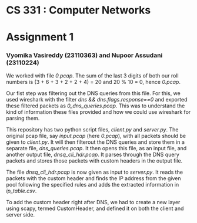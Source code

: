 # CS 331 : Computer Networks
# Assignment 1
### Vyomika Vasireddy (23110363) and Nupoor Assudani (23110224)

We worked with file _0.pcap_. The sum of the last 3 digits of both our roll numbers is (3 + 6 + 3 + 2 + 2 + 4) = 20 and 20 % 10 = 0, hence _0.pcap_.

Our fist step was filtering out the DNS queries from this file. For this, we used wireshark with the filter _dns && dns.flags.response==0_ and exported these filtered packets as _0_dns_queries.pcap_. This was to understand the kind of information these files provided and how we could use wireshark for parsing them.

This repository has two python script files, _client.py_ and _server.py_. The original pcap file, say _input.pcap_ (here _0.pcap_), with all packets should be given to _client.py_. It will then filterout the DNS queries and store them in a separate file, _dns_queries.pcap_. It then opens this file, as an input file, and another output file, _dnsq_cli_hdr.pcap_. It parses through the DNS query packets and stores those packets with custom headers in the output file.

The file _dnsq_cli_hdr.pcap_ is now given as input to _server.py_. It reads the packets with the custom header and finds the IP address from the given pool following the specified rules and adds the extracted information in _ip_table.csv_.

To add the custom header right after DNS, we had to create a new layer using scapy, termed CustomHeader, and defined it on both the client and server side.
